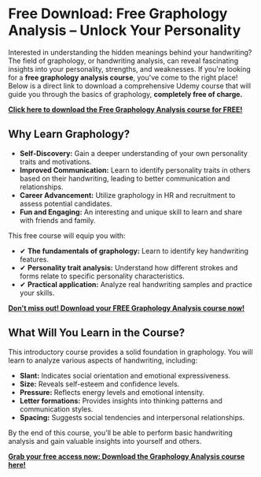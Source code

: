 # Free Download: Free Graphology Analysis – Unlock Your Personality

Interested in understanding the hidden meanings behind your handwriting? The field of graphology, or handwriting analysis, can reveal fascinating insights into your personality, strengths, and weaknesses. If you're looking for a **free graphology analysis course**, you've come to the right place! Below is a direct link to download a comprehensive Udemy course that will guide you through the basics of graphology, **completely free of charge.**

[**Click here to download the Free Graphology Analysis course for FREE!**](https://udemywork.com/free-graphology-analysis)

## Why Learn Graphology?

*   **Self-Discovery:** Gain a deeper understanding of your own personality traits and motivations.
*   **Improved Communication:** Learn to identify personality traits in others based on their handwriting, leading to better communication and relationships.
*   **Career Advancement:** Utilize graphology in HR and recruitment to assess potential candidates.
*   **Fun and Engaging:** An interesting and unique skill to learn and share with friends and family.

This free course will equip you with:

*   ✔ **The fundamentals of graphology:** Learn to identify key handwriting features.
*   ✔ **Personality trait analysis:** Understand how different strokes and forms relate to specific personality characteristics.
*   ✔ **Practical application:** Analyze real handwriting samples and practice your skills.

[**Don't miss out! Download your FREE Graphology Analysis course now!**](https://udemywork.com/free-graphology-analysis)

## What Will You Learn in the Course?

This introductory course provides a solid foundation in graphology. You will learn to analyze various aspects of handwriting, including:

*   **Slant:** Indicates social orientation and emotional expressiveness.
*   **Size:** Reveals self-esteem and confidence levels.
*   **Pressure:** Reflects energy levels and emotional intensity.
*   **Letter formations:** Provides insights into thinking patterns and communication styles.
*   **Spacing:** Suggests social tendencies and interpersonal relationships.

By the end of this course, you'll be able to perform basic handwriting analysis and gain valuable insights into yourself and others.

[**Grab your free access now: Download the Graphology Analysis course here!**](https://udemywork.com/free-graphology-analysis)
